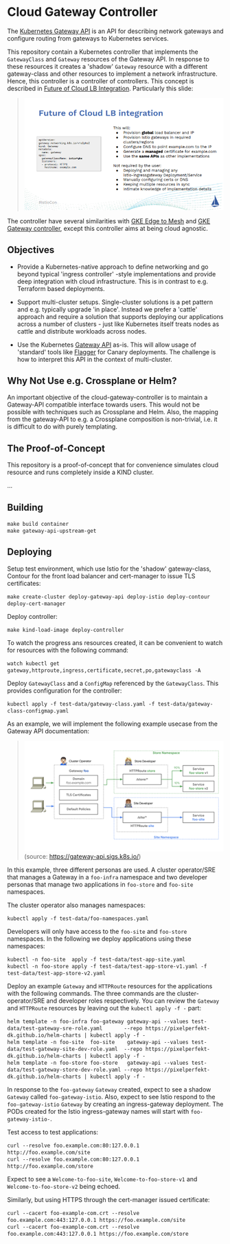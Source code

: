 # Cloud Gateway Controller

The [Kubernetes Gateway API](https://gateway-api.sigs.k8s.io/) is an API for
describing network gateways and configure routing from gateways to Kubernetes
services.

This repository contain a Kubernetes controller that implements the
`GatewayClass` and `Gateway` resources of the Gateway API. In response to these
resources it creates a 'shadow' `Gateway` resource with a different
gateway-class and other resources to implement a network infrastructure. Hence,
this controller is a controller of controllers. This concept is described in
[Future of Cloud LB
Integration](https://events.istio.io/istiocon-2022/slides/f3-K8sGatewayAPIs.pdf). Particularly
this slide:

> ![IstioCon slide](doc/images/istiocon-slide.png)

The controller have several similarities with [GKE Edge to
Mesh](https://cloud.google.com/architecture/exposing-service-mesh-apps-through-gke-ingress)
and [GKE Gateway
controller](https://cloud.google.com/kubernetes-engine/docs/concepts/gateway-api#gateway_controller),
except this controller aims at being cloud agnostic.

## Objectives

- Provide a Kubernetes-native approach to define networking and go
  beyond typical 'ingress controller' -style implementations and
  provide deep integration with cloud infrastructure. This is in
  contrast to e.g. Terraform based deployments.

- Support multi-cluster setups. Single-cluster solutions is a pet
  pattern and e.g. typically upgrade 'in place'. Instead we prefer a
  'cattle' approach and require a solution that supports deploying our
  applications across a number of clusters - just like Kubernetes
  itself treats nodes as cattle and distribute workloads across nodes.

- Use the Kubernetes [Gateway API](https://gateway-api.sigs.k8s.io)
  as-is. This will allow usage of 'standard' tools like
  [Flagger](https://docs.flagger.app) for Canary deployments. The
  challenge is how to interpret this API in the context of
  multi-cluster.

## Why Not Use e.g. Crossplane or Helm?

An important objective of the cloud-gateway-controller is to maintain
a Gateway-API compatible interface towards users. This would not be
possible with techniques such as Crossplane and Helm.  Also, the
mapping from the gateway-API to e.g. a Crossplane composition is
non-trivial, i.e. it is difficult to do with purely templating.

## The Proof-of-Concept

This repository is a proof-of-concept that for convenience simulates
cloud resource and runs completely inside a KIND cluster.

...

## Building

```
make build container
make gateway-api-upstream-get
```

## Deploying

Setup test environment, which use Istio for the 'shadow'
gateway-class, Contour for the front load balancer and cert-manager to
issue TLS certificates:

```
make create-cluster deploy-gateway-api deploy-istio deploy-contour deploy-cert-manager
```

Deploy controller:

```
make kind-load-image deploy-controller
```

To watch the progress ans resources created, it can be convenient to watch for
resources with the following command:

```
watch kubectl get gateway,httproute,ingress,certificate,secret,po,gatewayclass -A
```

Deploy `GatewayClass` and a `ConfigMap` referenced by the `GatewayClass`. This
provides configuration for the controller:

```
kubectl apply -f test-data/gateway-class.yaml -f test-data/gateway-class-configmap.yaml
```

As an example, we will implement the following example usecase from
the Gateway API documentation:

> ![Gateway-API example](doc/images/gateway-roles.png)
(source: https://gateway-api.sigs.k8s.io/)

In this example, three different personas are used. A cluster
operator/SRE that manages a Gateway in a `foo-infra` namespace and two
developer personas that manage two applications in `foo-store` and
`foo-site` namespaces.

The cluster operator also manages namespaces:

```
kubectl apply -f test-data/foo-namespaces.yaml
```

Developers will only have access to the `foo-site` and `foo-store`
namespaces. In the following we deploy applications using these
namespaces:

```
kubectl -n foo-site  apply -f test-data/test-app-site.yaml
kubectl -n foo-store apply -f test-data/test-app-store-v1.yaml -f test-data/test-app-store-v2.yaml
```

Deploy an example `Gateway` and `HTTPRoute` resources for the
applications with the following commands. The three commands are the
cluster-operator/SRE and developer roles respectively. You can review
the `Gateway` and `HTTPRoute` resources by leaving out the `kubectl
apply -f -` part:

```
helm template -n foo-infra foo-gateway gateway-api --values test-data/test-gateway-sre-role.yaml       --repo https://pixelperfekt-dk.github.io/helm-charts | kubectl apply -f -
helm template -n foo-site  foo-site    gateway-api --values test-data/test-gateway-site-dev-role.yaml  --repo https://pixelperfekt-dk.github.io/helm-charts | kubectl apply -f -
helm template -n foo-store foo-store   gateway-api --values test-data/test-gateway-store-dev-role.yaml --repo https://pixelperfekt-dk.github.io/helm-charts | kubectl apply -f -
```

In response to the `foo-gateway` `Gateway` created, expect to see a
shadow `Gateway` called `foo-gateway-istio`. Also, expect to see Istio
respond to the `foo-gateway-istio` `Gateway` by creating an
ingress-gateway deployment. The PODs created for the Istio
ingress-gateway names will start with `foo-gateway-istio-`.

Test access to test applications:

```
curl --resolve foo.example.com:80:127.0.0.1 http://foo.example.com/site
curl --resolve foo.example.com:80:127.0.0.1 http://foo.example.com/store
```

Expect to see a `Welcome-to-foo-site`, `Welcome-to-foo-store-v1` and `Welcome-to-foo-store-v2` being echoed.

Similarly, but using HTTPS through the cert-manager issued
certificate:

```
curl --cacert foo-example-com.crt --resolve foo.example.com:443:127.0.0.1 https://foo.example.com/site
curl --cacert foo-example-com.crt --resolve foo.example.com:443:127.0.0.1 https://foo.example.com/store
```
